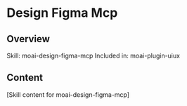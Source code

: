 # Design Figma Mcp

## Overview
Skill: moai-design-figma-mcp
Included in: moai-plugin-uiux

## Content
[Skill content for moai-design-figma-mcp]
